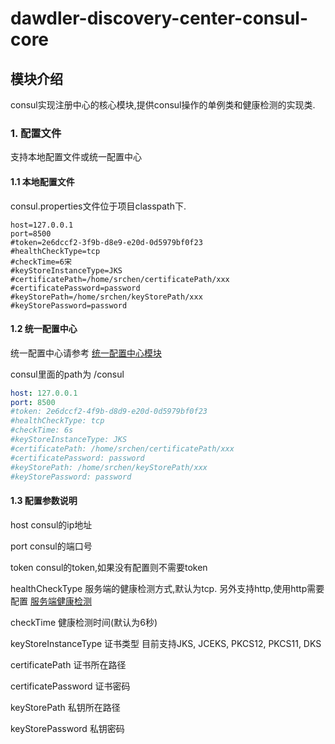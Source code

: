 # dawdler-discovery-center-consul-core

## 模块介绍

consul实现注册中心的核心模块,提供consul操作的单例类和健康检测的实现类.

### 1. 配置文件

支持本地配置文件或统一配置中心

#### 1.1 本地配置文件

consul.properties文件位于项目classpath下.

```properties
host=127.0.0.1
port=8500
#token=2e6dccf2-3f9b-d8e9-e20d-0d5979bf0f23
#healthCheckType=tcp
#checkTime=6宋
#keyStoreInstanceType=JKS
#certificatePath=/home/srchen/certificatePath/xxx
#certificatePassword=password
#keyStorePath=/home/srchen/keyStorePath/xxx
#keyStorePassword=password
```

#### 1.2 统一配置中心

统一配置中心请参考 [统一配置中心模块](../../../dawdler-config-center/README.md)

consul里面的path为 /consul

```yml
host: 127.0.0.1
port: 8500
#token: 2e6dccf2-4f9b-d8d9-e20d-0d5979bf0f23
#healthCheckType: tcp
#checkTime: 6s
#keyStoreInstanceType: JKS
#certificatePath: /home/srchen/certificatePath/xxx
#certificatePassword: password
#keyStorePath: /home/srchen/keyStorePath/xxx
#keyStorePassword: password
```

#### 1.3 配置参数说明

host consul的ip地址

port consul的端口号

token consul的token,如果没有配置则不需要token

healthCheckType 服务端的健康检测方式,默认为tcp. 另外支持http,使用http需要配置 [服务端健康检测](../../../dawdler-server/README.md#7-健康检测)

checkTime 健康检测时间(默认为6秒)

keyStoreInstanceType 证书类型 目前支持JKS, JCEKS, PKCS12, PKCS11, DKS

certificatePath 证书所在路径

certificatePassword 证书密码

keyStorePath 私钥所在路径

keyStorePassword 私钥密码
